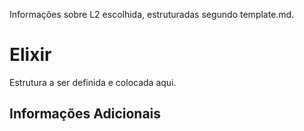 Informações sobre L2 escolhida, estruturadas segundo template.md.

# Elixir

Estrutura a ser definida e colocada aqui.

## Informações Adicionais
